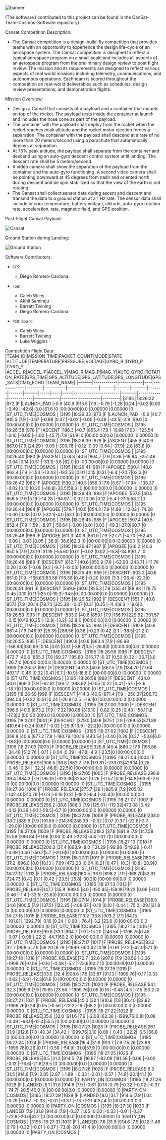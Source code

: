 ![banner](teambanner.png)

(The software I contributed to this project can be found in the CanSat-Team-Cosmos-Software repository)

Cansat Competition Description:
- The Cansat competition is a design-build-fly competition that provides teams with an
opportunity to experience the design life-cycle of an aerospace system. The Cansat
competition is designed to reflect a typical aerospace program on a small scale and includes
all aspects of an aerospace program from the preliminary design review to post flight review.
The mission and its requirements are designed to reflect various aspects of real world
missions including telemetry, communications, and autonomous operations. Each team is
scored throughout the competition on real-world deliverables such as schedules, design
review presentations, and demonstration flights.

Mission Overview:
- Design a Cansat that consists of a payload and a container that mounts on top of the rocket.
The payload rests inside the container at launch and includes the nose cone as part of the
payload.
- The container with the payload shall deploy from the rocket when the rocket reaches peak
altitude and the rocket motor ejection forces a separation. The container with the payload
shall descend at a rate of no more than 20 meters/second using a parachute that
automatically deploys at separation.
- At 75% peak altitude, the payload shall separate from the container and descend using an
auto-gyro descent control system until landing. The descent rate shall be 5 meters/second.
- A video camera shall show the separation of the payload from the container and the auto-gyro
functioning. A second video camera shall be pointing downward at 45 degrees from nadir
and oriented north during descent and be spin stabilized so that the view of the earth is not
rotating.
- The Cansat shall collect sensor data during ascent and descent and transmit the data to a
ground station at a 1 Hz rate. The sensor data shall include interior temperature, battery
voltage, altitude, auto-gyro rotation rate, acceleration, rate, magnetic field, and GPS position.

Post-Flight Cansat Payload:

![Cansat](cansat.png)

Ground Station during Landing:

![Ground Station](groundstation.png)

Software Contributors:
- `GCS`:
  - Diego Romero-Cardona

- `FSW`:
  - Caleb Wiley
  - Akhil Samiraju
  - Barrett Twining
  - Diego Romero-Cardona

- `PID Board`:
  - Caleb Wiley
  - Barrett Twining
  - Luke Wiggins

Competition Flight Data:
|TEAM_ID|MISSION_TIME|PACKET_COUNT|MODE|STATE        |ALTITUDE|TEMPERATURE|PRESSURE|VOLTAGE|GYRO_R |GYRO_P |GYRO_Y  |ACCEL_R|ACCEL_P|ACCEL_Y|MAG_R|MAG_P|MAG_Y|AUTO_GYRO_ROTATION_RATE|GPS_TIME|GPS_ALTITUDE|GPS_LATITUDE|GPS_LONGITUDE|GPS_SATS|CMD_ECHO   |TEAM_NAME|
|-------|------------|------------|----|-------------|--------|-----------|--------|-------|-------|-------|--------|-------|-------|-------|-----|-----|-----|-----------------------|--------|------------|------------|-------------|--------|-----------|---------|
|3195   |18:26:32    |972         |F   |LAUNCH_PAD   |-0.9    |40.6       |915.5   |7.9    |-0.79  |-1.28  |0.24    |-0.02  |0.00   |-0.49  |-42.6|-3.0 |61.6 |0                      |00:00:00|0.0         |0.00000     |0.00000      |0       |ST_UTC_TIME|COSMOS   |
|3195   |18:26:33    |973         |F   |LAUNCH_PAD   |-0.9    |40.7       |915.5   |7.9    |-0.67  |-0.98  |0.37    |-0.02  |-0.00  |-0.49  |-43.5|-2.9 |59.0 |0                      |00:00:00|0.0         |0.00000     |0.00000      |0       |ST_UTC_TIME|COSMOS   |
|3195   |18:26:38    |978         |F   |ASCENT       |186.3   |40.7       |895.4   |7.9    |-10.68 |7.63   |-123.54 |-0.10  |-0.05  |-4.00  |-45.7|-7.9 |61.9 |0                      |00:00:00|0.0         |0.00000     |0.00000      |0       |ST_UTC_TIME|COSMOS   |
|3195   |18:26:39    |979         |F   |ASCENT       |455.9   |40.6       |867.0   |7.9    |24.29  |-9.09  |-300.78 |-0.12  |0.09   |0.64   |-37.9|-2.8 |63.8 |0                      |00:00:00|0.0         |0.00000     |0.00000      |0       |ST_UTC_TIME|COSMOS   |
|3195   |18:26:40    |980         |F   |ASCENT       |478.8   |40.6       |864.7   |7.9    |3.36   |-19.84 |-251.46 |-0.04  |0.14   |0.51   |-33.1|-3.6 |62.0 |0                      |00:00:00|0.0         |0.00000     |0.00000      |0       |ST_UTC_TIME|COSMOS   |
|3195   |18:26:41    |981         |F   |APOGEE       |500.4   |40.6       |862.4   |7.9    |-1.53  |-13.43 |-183.53 |0.01   |0.15   |0.31   |-6.4 |-20.7|62.3 |0                      |00:00:00|0.0         |0.00000     |0.00000      |0       |ST_UTC_TIME|COSMOS   |
|3195   |18:26:42    |982         |F   |APOGEE       |530.2   |40.5       |859.3   |7.9    |8.67   |-17.94 |-138.37 |-0.02  |0.10   |0.20   |-46.8|-33.5|58.3 |0                      |00:00:00|0.0         |0.00000     |0.00000      |0       |ST_UTC_TIME|COSMOS   |
|3195   |18:26:43    |983         |F   |APOGEE       |557.5   |40.5       |856.5   |7.9    |5.19   |-14.28 |-94.97  |-0.02  |0.06   |0.12   |-5.4 |-31.5|58.2 |0                      |00:00:00|0.0         |0.00000     |0.00000      |0       |ST_UTC_TIME|COSMOS   |
|3195   |18:26:44    |984         |F   |APOGEE       |579.7   |40.5       |854.3   |7.9    |4.88   |-12.02 |-74.28  |-0.00  |0.03   |0.07   |-32.1|-4.0 |63.1 |0                      |00:00:00|0.0         |0.00000     |0.00000      |0       |ST_UTC_TIME|COSMOS   |
|3195   |18:26:45    |985         |F   |APOGEE       |597.4   |40.5       |852.4   |7.9    |1.59   |-8.97  |-56.64  |-0.00  |0.01   |0.03   |-49.3|-27.0|60.7 |0                      |00:00:00|0.0         |0.00000     |0.00000      |0       |ST_UTC_TIME|COSMOS   |
|3195   |18:26:46    |986         |F   |APOGEE       |611.3   |40.6       |851.0   |7.9    |-27.71 |-4.70  |-52.43  |-0.00  |-0.03  |0.05   |-36.9|-36.6|62.3 |0                      |00:00:00|0.0         |0.00000     |0.00000      |0       |ST_UTC_TIME|COSMOS   |
|3195   |18:26:47    |987         |F   |APOGEE       |616.2   |40.6       |850.5   |7.9    |23.19  |31.19  |-55.60  |0.01   |-0.02  |0.02   |-15.8|-34.8|61.7 |0                      |00:00:00|0.0         |0.00000     |0.00000      |0       |ST_UTC_TIME|COSMOS   |
|3195   |18:26:48    |988         |F   |DESCENT      |612.7   |40.6       |850.9   |7.9    |-62.93 |243.71 |-11.78  |0.20   |0.02   |-0.08  |9.2  |-9.7 |-12.0|0                      |00:00:00|0.0         |0.00000     |0.00000      |0       |ST_UTC_TIME|COSMOS   |
|3195   |18:26:49    |989         |F   |DESCENT      |603.2   |40.6       |851.9   |7.9    |-166.63|83.56  |115.36  |0.48   |-0.20  |0.09   |3.3  |-28.4|-22.3|0                      |00:00:00|0.0         |0.00000     |0.00000      |0       |ST_UTC_TIME|COSMOS   |
|3195   |18:26:51    |991         |F   |DESCENT      |569.9   |40.6       |855.3   |7.9    |355.41 |88.93  |179.75  |0.45   |0.10   |0.11   |-25.0|-19.3|-34.5|0                      |00:00:00|0.0         |0.00000     |0.00000      |0       |ST_UTC_TIME|COSMOS   |
|3195   |18:26:52    |992         |F   |DESCENT      |551.7   |40.6       |857.1   |7.9    |20.14  |78.74  |325.38  |-0.07  |0.31   |0.35   |-11.4|9.3  |-19.6|0                      |00:00:00|0.0         |0.00000     |0.00000      |0       |ST_UTC_TIME|COSMOS   |
|3195   |18:26:53    |993         |F   |DESCENT      |533.0   |40.6       |859.1   |7.9    |156.19 |229.92 |301.57  |-0.15  |0.42   |0.35   |-12.9|-13.2|-32.8|0                      |00:00:00|0.0         |0.00000     |0.00000      |0       |ST_UTC_TIME|COSMOS   |
|3195   |18:26:54    |994         |F   |DESCENT      |510.8   |40.6       |861.4   |7.9    |146.97 |25.39  |286.56  |0.38   |-0.23  |0.42   |2.1  |-38.5|-21.2|0                      |00:00:00|0.0         |0.00000     |0.00000      |0       |ST_UTC_TIME|COSMOS   |
|3195   |18:26:55    |995         |F   |DESCENT      |490.6   |40.6       |863.4   |7.9    |-86.98 |-158.63|330.69  |0.14   |0.61   |0.31   |-38.7|3.5  |-26.8|0                      |00:00:00|0.0         |0.00000     |0.00000      |0       |ST_UTC_TIME|COSMOS   |
|3195   |18:26:56    |996         |F   |DESCENT      |472.7   |40.6       |865.3   |7.8    |69.27  |195.80 |316.77  |0.37   |0.50   |0.32   |-36.7|3.0  |-26.7|0                      |00:00:00|0.0         |0.00000     |0.00000      |0       |ST_UTC_TIME|COSMOS   |
|3195   |18:26:57    |997         |F   |DESCENT      |451.3   |40.6       |867.5   |7.9    |134.70 |77.64  |407.17  |0.46   |0.32   |0.41   |6.7  |-10.9|-18.6|0                      |00:00:00|0.0         |0.00000     |0.00000      |0       |ST_UTC_TIME|COSMOS   |
|3195   |18:26:58    |998         |F   |DESCENT      |434.0   |40.6       |869.3   |7.9    |-62.81 |136.17 |393.92  |-0.05  |0.22   |0.41   |-57.7|-2.6 |-18.7|0                      |00:00:00|0.0         |0.00000     |0.00000      |0       |ST_UTC_TIME|COSMOS   |
|3195   |18:26:59    |999         |F   |DESCENT      |414.3   |40.6       |871.4   |7.9    |-250.37|206.73 |394.04  |-0.22  |0.51   |0.24   |-26.8|12.5 |-19.1|0                      |00:00:00|0.0         |0.00000     |0.00000      |0       |ST_UTC_TIME|COSMOS   |
|3195   |18:27:00    |1000        |F   |DESCENT      |396.6   |40.6       |873.2   |7.9    |-7.32  |90.88  |316.10  |-0.02  |0.25   |0.43   |-58.1|1.8  |-17.3|0                      |00:00:00|0.0         |0.00000     |0.00000      |0       |ST_UTC_TIME|COSMOS   |
|3195   |18:27:01    |1001        |F   |DESCENT      |379.0   |40.6       |875.1   |7.9    |-269.53|371.89 |410.64  |-0.24  |0.67   |-0.02  |-29.9|13.9 |-22.2|0                      |00:00:00|0.0         |0.00000     |0.00000      |0       |ST_UTC_TIME|COSMOS   |
|3195   |18:27:02    |1002        |F   |DESCENT      |358.8   |40.6       |877.2   |7.8    |-180.79|100.16 |443.54  |-0.40  |0.28   |0.37   |-53.6|6.0  |-18.8|0                      |00:00:00|0.0         |0.00000     |0.00000      |0       |ST_UTC_TIME|COSMOS   |
|3195   |18:27:03    |1003        |F   |PROBE_RELEASE|329.8   |40.4       |880.2   |7.9    |156.86 |-34.48 |512.76  |-0.11  |-0.04  |0.39   |-47.8|-4.9 |-23.5|0                      |00:00:00|0.0         |0.00000     |0.00000      |0       |ST_UTC_TIME|COSMOS   |
|3195   |18:27:04    |1004        |F   |PROBE_RELEASE|306.5   |39.8       |882.7   |7.8    |171.81 |-233.03|429.14  |0.25   |-0.46  |0.24   |-32.3|-46.6|-22.5|0                      |00:00:00|0.0         |0.00000     |0.00000      |0       |ST_UTC_TIME|COSMOS   |
|3195   |18:27:05    |1005        |F   |PROBE_RELEASE|290.9   |39.4       |884.3   |7.9    |195.19 |-323.36|325.81  |0.26   |-0.57  |0.16   |-14.8|-63.6|-2.6 |0                      |00:00:00|0.0         |0.00000     |0.00000      |0       |ST_UTC_TIME|COSMOS   |
|3195   |18:27:06    |1006        |F   |PROBE_RELEASE|275.7   |39.1       |885.9   |7.9    |205.02 |-142.40|310.79  |-0.13  |-0.16  |0.31   |-18.2|-9.4 |-30.4|0                      |00:00:00|0.0         |0.00000     |0.00000      |0       |ST_UTC_TIME|COSMOS   |
|3195   |18:27:07    |1007        |F   |PROBE_RELEASE|256.2   |38.6       |888.0   |7.9    |125.61 |-119.32|473.08  |0.42   |-0.12  |0.36   |-9.1 |-58.5|-6.7 |0                      |00:00:00|0.0         |0.00000     |0.00000      |0       |ST_UTC_TIME|COSMOS   |
|3195   |18:27:08    |1008        |F   |PROBE_RELEASE|238.0   |38.2       |889.9   |7.9    |191.59 |-214.36|288.39  |-0.32  |0.07   |0.37   |-22.8|-3.7 |-29.0|0                      |00:00:00|0.0         |0.00000     |0.00000      |0       |ST_UTC_TIME|COSMOS   |
|3195   |18:27:09    |1009        |F   |PROBE_RELEASE|219.2   |37.8       |891.9   |7.9    |147.58 |15.56  |386.84  |-0.06  |0.00   |0.43   |-22.3|-4.4 |-31.7|0                      |00:00:00|0.0         |0.00000     |0.00000      |0       |ST_UTC_TIME|COSMOS   |
|3195   |18:27:10    |1010        |F   |PROBE_RELEASE|200.3   |37.4       |893.9   |8.0    |131.29 |-99.98 |549.99  |-0.41  |-0.09  |0.40   |-50.2|5.7  |-20.6|0                      |00:00:00|0.0         |0.00000     |0.00000      |0       |ST_UTC_TIME|COSMOS   |
|3195   |18:27:11    |1011        |F   |PROBE_RELEASE|180.6   |37.2       |896.0   |8.0    |18.13  |-7.69  |472.23  |0.04   |0.21   |0.47   |-10.3|-10.8|-28.9|0                      |00:00:00|0.0         |0.00000     |0.00000      |0       |ST_UTC_TIME|COSMOS   |
|3195   |18:27:12    |1012        |F   |PROBE_RELEASE|160.5   |36.9       |898.2   |7.9    |-168.70|52.31  |724.73  |0.42   |0.11   |0.42   |-23.5|-25.8|-30.3|0                      |00:00:00|0.0         |0.00000     |0.00000      |0       |ST_UTC_TIME|COSMOS   |
|3195   |18:27:13    |1013        |F   |PROBE_RELEASE|147.7   |35.9       |899.5   |8.0    |-150.45|-159.18|79.22   |0.09   |-0.11  |0.46   |-1.4 |-33.5|-23.6|0                      |00:00:00|0.0         |0.00000     |0.00000      |0       |ST_UTC_TIME|COSMOS   |
|3195   |18:27:14    |1014        |F   |PROBE_RELEASE|138.8   |34.6       |900.5   |7.9    |137.51 |122.25 |-408.87 |-0.18  |0.10   |-0.44  |-75.2|-29.1|21.8 |0                      |00:00:00|0.0         |0.00000     |0.00000      |0       |ST_UTC_TIME|COSMOS   |
|3195   |18:27:15    |1015        |F   |PROBE_RELEASE|113.2   |33.8       |903.2   |7.9    |64.15  |-101.81|-1292.79|-0.10  |0.34   |-0.60  |-76.4|-3.2 |23.0 |0                      |00:00:00|0.0         |0.00000     |0.00000      |0       |ST_UTC_TIME|COSMOS   |
|3195   |18:27:16    |1016        |F   |PROBE_RELEASE|99.8    |33.1       |904.7   |7.9    |-15.20 |245.54 |-1796.75|0.48   |-0.07  |-0.98  |-22.2|-44.7|60.2 |0                      |00:00:00|0.0         |0.00000     |0.00000      |0       |ST_UTC_TIME|COSMOS   |
|3195   |18:27:17    |1017        |F   |PROBE_RELEASE|83.2    |32.7       |906.5   |7.9    |59.20  |8.79   |-1999.76|0.42   |0.18   |-0.61  |-7.2 |-42.0|57.1 |0                      |00:00:00|0.0         |0.00000     |0.00000      |0       |ST_UTC_TIME|COSMOS   |
|3195   |18:27:18    |1018        |F   |PROBE_RELEASE|72.7    |32.6       |907.6   |7.9    |28.56  |-3.36  |-1999.76|-0.06  |-0.16  |-0.48  |-5.2 |-23.6|60.7 |0                      |00:00:00|0.0         |0.00000     |0.00000      |0       |ST_UTC_TIME|COSMOS   |
|3195   |18:27:19    |1019        |F   |PROBE_RELEASE|63.5    |32.4       |908.6   |7.9    |33.87  |91.13  |-1999.76|-0.17  |0.33   |-0.62  |-6.9 |-12.3|61.6 |0                      |00:00:00|0.0         |0.00000     |0.00000      |0       |ST_UTC_TIME|COSMOS   |
|3195   |18:27:20    |1020        |F   |PROBE_RELEASE|54.1    |32.3       |909.6   |7.9    |79.65  |23.56  |-1999.76|0.05   |0.16   |-0.48  |4.5  |-7.5 |53.2 |0                      |00:00:00|0.0         |0.00000     |0.00000      |0       |ST_UTC_TIME|COSMOS   |
|3195   |18:27:21    |1021        |F   |PROBE_RELEASE|45.0    |32.1       |910.6   |7.8    |30.40  |82.82  |-1999.76|0.24   |0.05   |-0.56  |-23.2|-16.7|68.2 |0                      |00:00:00|0.0         |0.00000     |0.00000      |0       |ST_UTC_TIME|COSMOS   |
|3195   |18:27:22    |1022        |F   |PROBE_RELEASE|35.6    |32.0       |911.6   |7.9    |-2.08  |62.38  |-1999.76|0.10   |0.08   |-0.49  |-63.0|-12.4|55.5 |0                      |00:00:00|0.0         |0.00000     |0.00000      |0       |ST_UTC_TIME|COSMOS   |
|3195   |18:27:23    |1023        |F   |PROBE_RELEASE|26.1    |31.9       |912.6   |7.8    |40.34  |34.42  |-1999.76|0.10   |0.09   |-0.43  |-22.2|-6.5 |66.8 |0                      |00:00:00|0.0         |0.00000     |0.00000      |0       |ST_UTC_TIME|COSMOS   |
|3195   |18:27:24    |1024        |F   |PROBE_RELEASE|16.4    |31.8       |913.7   |7.9    |15.26  |23.68  |-1999.76|0.26   |0.17   |-0.56  |-54.9|-31.0|57.9 |0                      |00:00:00|0.0         |0.00000     |0.00000      |0       |ST_UTC_TIME|COSMOS   |
|3195   |18:27:25    |1025        |F   |PROBE_RELEASE|8.5     |31.3       |914.5   |7.8    |16.97  |-82.09 |181.58  |-0.06  |-0.02  |-0.12  |-76.6|-21.8|29.5 |0                      |00:00:00|0.0         |0.00000     |0.00000      |0       |ST_UTC_TIME|COSMOS   |
|3195   |18:27:26    |1026        |F   |PROBE_RELEASE|8.3     |31.5       |914.6   |7.9    |3.85   |2.87   |-1.89   |-0.33  |-0.01  |-0.37  |-74.8|-20.1|41.1 |0                      |00:00:00|0.0         |0.00000     |0.00000      |0       |PARTY_ON   |COSMOS   |
|3195   |18:27:28    |1028        |F   |LANDED       |8.1     |31.6       |914.6   |7.9    |-0.67  |0.18   |0.79    |-0.32  |-0.02  |-0.37  |-74.7|-20.5|40.0 |0                      |00:00:00|0.0         |0.00000     |0.00000      |0       |PARTY_ON   |COSMOS   |
|3195   |18:27:29    |1029        |F   |LANDED       |8.0     |31.7       |914.6   |7.9    |1.04   |-0.79  |-0.67   |-0.33  |-0.01  |-0.37  |-73.7|-21.4|37.4 |0                      |00:00:00|0.0         |0.00000     |0.00000      |0       |PARTY_ON   |COSMOS   |
|3195   |18:27:30    |1030        |F   |LANDED       |7.9     |31.8       |914.6   |7.9    |-0.37  |1.65   |0.00    |-0.33  |-0.01  |-0.37  |-72.8|-20.6|41.2 |0                      |00:00:00|0.0         |0.00000     |0.00000      |0       |PARTY_ON   |COSMOS   |
|3195   |18:27:31    |1031        |F   |LANDED       |7.8     |31.9       |914.6   |7.9    |0.12   |1.46   |0.79    |-0.32  |-0.01  |-0.37  |-73.8|-20.1|41.4 |0                      |00:00:00|0.0         |0.00000     |0.00000      |0       |PARTY_ON   |COSMOS   |
